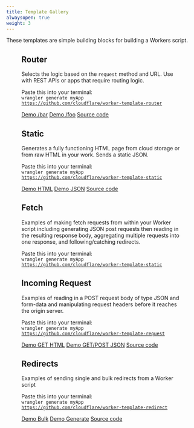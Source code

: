 ```yaml
---
title: Template Gallery
alwaysopen: true
weight: 3
---
```


These templates are simple building blocks for building a Workers script.

<section class="template-wrapper">
  <figure class="template-card">
  <h2>Router</h2>

  <p>Selects the logic based on the <code>request</code> method and URL. Use with REST APIs or apps that require routing logic.</p>

  <span>Paste this into your terminal:</span>
  <code class="copy">
    wrangler generate myApp https://github.com/cloudflare/worker-template-router
  </code>

  <div class="links">
    <a class="demo" href="http://workers-tooling.cf/demos/router/bar">Demo /bar</a>
    <a class="demo" href="http://workers-tooling.cf/demos/router/foo">Demo /foo</a>
    <a class="source" href="https://github.com/victoriabernard92/worker-template-router/blob/master/router.js">Source code</a>
  </div>
  </figure>

  <figure class="template-card">
  <h2>Static</h2>

  <p>Generates a fully functioning HTML page from cloud storage or from raw HTML in your work. Sends a static JSON.</p>

  <span>Paste this into your terminal:</span>
  <code class="copy">
    wrangler generate myApp https://github.com/cloudflare/worker-template-static
  </code>

  <div class="links">
    <a class="demo" href="http://workers-tooling.cf/demos/static/html">Demo HTML</a>
    <a class="demo" href="http://workers-tooling.cf/demos/static/json">Demo JSON</a>
    <a class="source" href="https://github.com/victoriabernard92/worker-template-router/blob/master/router.js">Source code</a>
  </div>
  </figure>

  <figure class="template-card">
  <h2>Fetch</h2>

  <p>Examples of making fetch requests from within your Worker script including generating JSON post requests then reading in the resulting response body, aggregating multiple requests into one response, and following/catching redirects.</p>

  <span>Paste this into your terminal:</span>
  <code class="copy">
    wrangler generate myApp https://github.com/cloudflare/worker-template-static
  </code>
  </figure>

  <figure class="template-card">
  <h2>Incoming Request</h2>

  <p>Examples of reading in a POST request body of type JSON and form-data and manipulating request headers before it reaches the origin server.</p>

  <span>Paste this into your terminal:</span>
  <code class="copy">
    wrangler generate myApp https://github.com/cloudflare/worker-template-request
  </code>

  <div class="links">
    <a class="demo" href="http://workers-tooling.cf/demos/fetch/html">Demo GET HTML</a>
    <a class="demo" href="http://workers-tooling.cf/demos/fetch/json">Demo GET/POST JSON</a>
    <a class="source" href="https://github.com/victoriabernard92/worker-template-router/blob/master/router.js">Source code</a>
  </div>
  </figure>

  <figure class="template-card">
  <h2>Redirects</h2>

  <p>Examples of sending single and bulk redirects from a Worker script</p>

  <span>Paste this into your terminal:</span>
  <code class="copy">
    wrangler generate myApp https://github.com/cloudflare/worker-template-redirect
  </code>

  <div class="links">
    <a class="demo" href="https://workers-tooling.cf/demos/redirect/bulk1">Demo Bulk</a>
    <a class="demo" href="https://workers-tooling.cf/demos/redirect/generate">Demo Generate</a>
    <a class="source" href="https://github.com/victoriabernard92/worker-template-router/blob/master/router.js">Source code</a>
  </div>
  </figure>
</section>
